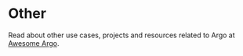 # Other

Read about other use cases, projects and resources related to Argo at
[Awesome Argo](https://github.com/terrytangyuan/awesome-argo).
